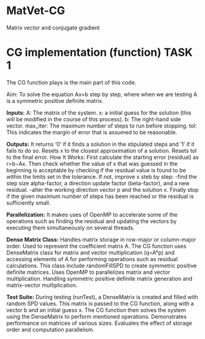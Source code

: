 # MatVet-CG
Matrix vector and conjugate gradient

# CG implementation (function) TASK 1

The CG function plays is the main part of this code.

Aim: To solve the equation Ax=b step by step, where when we are testing A is a symmetric positive definite matrix.

**Inputs:**
A: The matrix of the system.
x: a initial guess for the solution (this will be modified in the course of this process).
b: The right-hand side vector.
max_iter: The maximum number of steps to run before stopping.
tol: This indicates the margin of error that is assumed to be reasonable.

**Outputs:**
It returns ‘0’ if it finds a solution in the stipulated steps and ‘1’ if it fails to do so.
Resets x to the closest approximation of a solution.
Resets tol to the final error.
How It Works:
First calculate the starting error (residual) as r=b−Ax.
Then check whether the value of x that was guessed in the beginning is acceptable by checking if the residual value is found to be within the limits set in the tolerance.
If not, improve x steb by step:
-find the step size alpha-factor, a direction update factor (beta-factor), and a new residual.
-alter the working direction vector p and the solution x.
Finally stop if the given maximum number of steps has been reached or the residual is sufficiently small.

**Parallelization:**
It makes uses of OpenMP to accelerate some of the operations such as finding the residual and updating the vectors by executing them simultaneously on several threads.

**Dense Matrix Class:**
Handles matrix storage in row-major or column-major order.
Used to represent the coefficient matrix A.
The CG function uses DenseMatrix class for matrix and vector multiplication (q=A*p) and accessing elements of A for performing operations such as residual calculations.
This class include randomFillSPD to create symmetric positive definite matrices.
Uses OpenMP to parallelizes matrix and vector multiplication.
Handling symmetric positive definite matrix generation and matrix-vector multiplication.

**Test Suite:**
During testing (runTest), a DenseMatrix is created and filled with random SPD values. This matrix is passed to the CG function, along with a vector b and an initial guess x. The CG function then solves the system using the DenseMatrix to perform mentioned operations.
Demonstrates performance on matrices of various sizes.
Evaluates the effect of storage order and computation parallelism.
